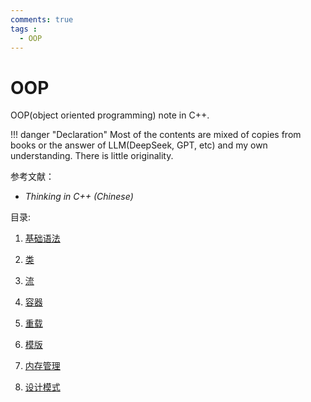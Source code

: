 ```yaml
---
comments: true
tags :
  - OOP
---
```

# OOP

OOP(object oriented programming) note in C++.  

!!! danger "Declaration"
    Most of the contents are mixed of copies from books or the answer of LLM(DeepSeek, GPT, etc) and my own understanding. There is little originality.

参考文献：

- *Thinking in C++ (Chinese)*

目录:

1. [基础语法](grammar.md)

2. [类](class/class.md)

3. [流](stream.md)

4. [容器](container.md)

5. [重载](overload.md)

6. [模版](template.md)

7. [内存管理](memory.md)

8. [设计模式](design-pattern/design-pattern.md)

